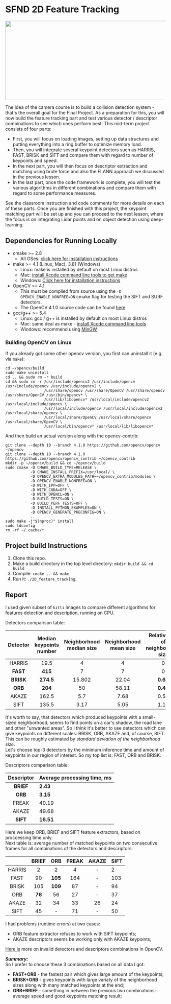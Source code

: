 # SFND 2D Feature Tracking

<img src="images/keypoints.png" width="820" height="248" />

The idea of the camera course is to build a collision detection system - that's the overall goal for the Final Project. As a preparation for this, you will now build the feature tracking part and test various detector / descriptor combinations to see which ones perform best. This mid-term project consists of four parts:

* First, you will focus on loading images, setting up data structures and putting everything into a ring buffer to optimize memory load. 
* Then, you will integrate several keypoint detectors such as HARRIS, FAST, BRISK and SIFT and compare them with regard to number of keypoints and speed. 
* In the next part, you will then focus on descriptor extraction and matching using brute force and also the FLANN approach we discussed in the previous lesson. 
* In the last part, once the code framework is complete, you will test the various algorithms in different combinations and compare them with regard to some performance measures. 

See the classroom instruction and code comments for more details on each of these parts. Once you are finished with this project, the keypoint matching part will be set up and you can proceed to the next lesson, where the focus is on integrating Lidar points and on object detection using deep-learning. 

## Dependencies for Running Locally  
* cmake >= 2.8
  * All OSes: [click here for installation instructions](https://cmake.org/install/)
* make >= 4.1 (Linux, Mac), 3.81 (Windows)
  * Linux: make is installed by default on most Linux distros
  * Mac: [install Xcode command line tools to get make](https://developer.apple.com/xcode/features/)
  * Windows: [Click here for installation instructions](http://gnuwin32.sourceforge.net/packages/make.htm)
* OpenCV >= 4.1
  * This must be compiled from source using the `-D OPENCV_ENABLE_NONFREE=ON` cmake flag for testing the SIFT and SURF detectors.
  * The OpenCV 4.1.0 source code can be found [here](https://github.com/opencv/opencv/tree/4.1.0)
* gcc/g++ >= 5.4
  * Linux: gcc / g++ is installed by default on most Linux distros
  * Mac: same deal as make - [install Xcode command line tools](https://developer.apple.com/xcode/features/)
  * Windows: recommend using [MinGW](http://www.mingw.org/)

### Building OpenCV on Linux  

If you already got some other opencv version, you first can uninstall it (e.g. via `make`):  
```
cd ~/opencv/build
sudo make uninstall
cd .. && sudo rm -r build
cd && sudo rm -r /usr/include/opencv2 /usr/include/opencv /usr/include/opencv /usr/include/opencv2 \
                 /usr/share/opencv /usr/share/OpenCV /usr/share/opencv /usr/share/OpenCV /usr/bin/opencv* \
                 /usr/lib/libopencv* /usr/local/include/opencv2 /usr/local/include/opencv \
                 /usr/local/include/opencv /usr/local/include/opencv2 /usr/local/share/opencv \
                 /usr/local/share/OpenCV /usr/local/share/opencv /usr/local/share/OpenCV \
                 /usr/local/bin/opencv* /usr/local/lib/libopencv* 
```  

And then build an actual version along with the opencv-contrib:  
```
git clone --depth 10 --branch 4.1.0 https://github.com/opencv/opencv ~/opencv
git clone --depth 10 --branch 4.1.0 https://github.com/opencv/opencv_contrib ~/opencv_contrib
mkdir -p ~/opencv/build && cd ~/opencv/build
sudo cmake -D CMAKE_BUILD_TYPE=RELEASE \
           -D CMAKE_INSTALL_PREFIX=/usr/local/ \
           -D OPENCV_EXTRA_MODULES_PATH=~/opencv_contrib/modules \
           -D OPENCV_ENABLE_NONFREE=ON \
           -D WITH_IPP=OFF \
           -D WITH_CUDA=OFF \
           -D WITH_OPENCL=ON \
           -D BUILD_TESTS=ON \
           -D BUILD_PERF_TESTS=OFF \
           -D INSTALL_PYTHON_EXAMPLES=ON \
           -D OPENCV_GENERATE_PKGCONFIG=ON \
           ..
sudo make -j"$(nproc)" install
sudo ldconfig
rm -rf ~/.cache/*  
```  

## Project build Instructions  

1. Clone this repo.
2. Make a build directory in the top level directory: `mkdir build && cd build`
3. Compile: `cmake .. && make`
4. Run it: `./2D_feature_tracking`.

## Report  

I used given subset of `kitti` images to compare different algorithms for features detection and description, running on CPU.  

Detectors comparison table:  

Detector | Median keypoints number | Neighborhood median size | Neighborhood mean size | Relative std of neighborhood size | Average processing time, ms  
:-------:|:----------------:|:------------------------:|:----------------------:|:---------------------------------:|:---------------  
HARRIS       | 19.5             | 4                        | 4                      | 0        | 17.59  
**FAST**     | **415**          | 7                        | 7                      | 0        | **4.15**  
**BRISK**    | **274.5**        | 15.802                   | 22.04                  | **0.66** | **32.46**  
**ORB**      | **204**          | 50                       | 58.11                  | **0.45** | **10.84**  
AKAZE        | 162.5            | 5.7                      | 7.68                   | 0.52     | 67.4  
SIFT         | 135.5            | 3.17                     | 5.05                   | 1.18     | 99.9  

It's worth to say, that detectors which produced keypoints with a small-sized neighborhood, seems to find points on a car's shadow, the road lane and other "unwanted areas". So I think it's better to use detectors which can give keypoints on different scales: BRISK, ORB, AKAZE and, of course, SIFT. This can be roughly estimated by *standard deviation of the neighborhood size*.  
Let's choose top-3 detectors by the minimum inference time and amount of keypoints in our region of interest. So my top list is: FAST, ORB and BRISK.  

Descriptors comparison table:  

Descriptor     | Average processing time, ms  
:-------------:|:---------------------------  
**BRIEF**      |          **2.43**  
**ORB**        |          **3.15**  
FREAK          |           40.19  
AKAZE          |           49.68  
**SIFT**       |         **16.51**  

Here we keep ORB, BRIEF and SIFT feature extractors, based on proccessing time only.  
Next table is: average number of matched keypoints on two consecutive frames for all combinations of the detectors and descriptors:  

|        | BRIEF     | ORB      | FREAK   | AKAZE | SIFT  
:-------:|:---------:|:--------:|:-------:|:-----:|:-----  
HARRIS   | 2         | 2        | 4       | -     | 2  
FAST     | 90        | **105**  | 164     | -     | 103  
BRISK    | 105       | **109**  | 87      | -     | 94  
ORB      | **76**    | 56       | 27      | -     | 37  
AKAZE    | 32        | 34       | 33      | 26    | 24  
SIFT     | 45        | -        | 71      | -     | 50  

I had problems (runtime errors) at two cases: 
 - ORB feature extractor refuses to work with SIFT keypoints;
 - AKAZE descriptors seems be working only with AKAZE keypoints;  
  
[Here is](https://github.com/kyamagu/mexopencv/issues/351) more on invalid detectors and descriptors combinations in OpenCV.  

***Summary:***  
So I prefer to choose these 3 combinations based on all data I got:  
 - **FAST+ORB** - the fastest pair which gives large amount of the keypoints;  
 - **BRISK+ORB** - gives keypoints with large variaty of the neighborhood sizes along with many matched keypoints at the end;  
 - **ORB+BRIEF** - something in between the previous two combinations: average speed and good keypoints matching result;  

